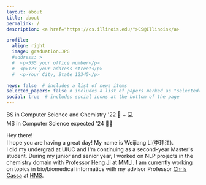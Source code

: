 ```yaml
---
layout: about
title: about
permalink: /
description: <a href="https://cs.illinois.edu/">CS@Illinois</a>

profile:
  align: right
  image: graduation.JPG
  #address: >
  #  <p>555 your office number</p>
  #  <p>123 your address street</p>
  #  <p>Your City, State 12345</p>

news: false  # includes a list of news items
selected_papers: false # includes a list of papers marked as "selected={true}"
social: true  # includes social icons at the bottom of the page
---
```


BS in Computer Science and Chemistry '22 🧪 + 💻\
MS in Computer Science expected '24 👩‍💻

Hey there! \
I hope you are having a great day! My name is Weijiang Li(李玮江). \
I did my undergrad at UIUC and I'm continuing as a second-year Master's student. During my junior and senior year, I worked on NLP projects in the chemistry domain with Professor [Heng Ji](http://blender.cs.illinois.edu/hengji.html) at [MMLI](https://moleculemaker.org/). I am currently working on topics in bio/biomedical informatics with my advisor Professor [Chris Cassa](http://genetics.bwh.harvard.edu/wiki/cassa/) at [HMS](https://dms.hms.harvard.edu/).  


<!-- Put your address / P.O. box / other info right below your picture. You can also disable any these elements by editing `profile` property of the YAML header of your `_pages/about.md`. Edit `_bibliography/papers.bib` and Jekyll will render your [publications page](/al-folio/publications/) automatically. -->

